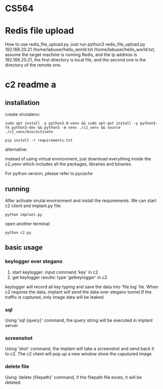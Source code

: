 # CS564

# Redis file upload
How to use redis_file_upload.py
Just run python3 redis_file_upload.py 192.168.20.21 /home/labuser/hello_world.txt /home/labuser/hello_world.txt, 
assume the target machine is running Redis, and the ip address is 192.168.20.21, the first directory is local file, and the second one is the directory of the remote one.

# c2 readme a
## installation
create virutalenv:

`sudo apt install -y python3.8-venv && sudo apt-get install -y python3-tk python3-dev && python3 -m venv ./c2_venv && source ./c2_venv/bin/activate`

`pip install -r requirements.txt`

alternative:

instead of using virtual environment, just download everything inside the c2_venv which includes all the packages, libraries and binaries.

For python version, please refer to _pycache_

## running
After activate virutal environment and install the requirements. We can start c2 client and implant.py file:

`python implant.py`

open another terminal:

`python c2.py`

## basic usage
### keylogger over stegano
1. start keylogger: input command 'key' in c2
2. get keylogger results: type 'getkeylogger' in c2

keylogger will record all key typing and save the data into 'file.log' fie. When c2 requires the data, implant will send the data over stegano tunnel.If the traffic is captured, only image data will be leaked.
### sql
Using 'sql {query}' command, the query string will be executed in implant server.
### screenshot
Using 'shot' command, the implant will take a screenshot and send back it to c2. The c2 client will pop up a new window show the caputured image.
### delete file
Using 'delete {filepath}' command, if the filepath file exists, it will be deleted.
